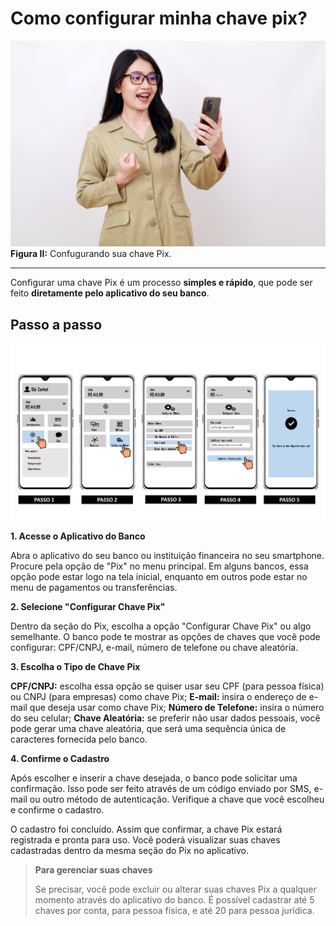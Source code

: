 # Como configurar minha chave pix?

![config-pix](../img/ima-como-conf-sua-chave.png)
**Figura II:** Confugurando sua chave Pix.

----

Configurar uma chave Pix é um processo **simples e rápido**, que pode ser feito **diretamente pelo aplicativo do seu banco**. 


## Passo a passo

![pass-config-pix](/img/pass-config-pix.png)

**1. Acesse o Aplicativo do Banco**

Abra o aplicativo do seu banco ou instituição financeira no seu smartphone.
Procure pela opção de "Pix" no menu principal. Em alguns bancos, essa opção pode estar logo na tela inicial, enquanto em outros pode estar no menu de pagamentos ou transferências.

**2. Selecione "Configurar Chave Pix"**

Dentro da seção do Pix, escolha a opção "Configurar Chave Pix" ou algo semelhante.
O banco pode te mostrar as opções de chaves que você pode configurar: CPF/CNPJ, e-mail, número de telefone ou chave aleatória.

**3. Escolha o Tipo de Chave Pix**

**CPF/CNPJ:** escolha essa opção se quiser usar seu CPF (para pessoa física) ou CNPJ (para empresas) como chave Pix;
**E-mail:** insira o endereço de e-mail que deseja usar como chave Pix;
**Número de Telefone:** insira o número do seu celular;
**Chave Aleatória:** se preferir não usar dados pessoais, você pode gerar uma chave aleatória, que será uma sequência única de caracteres fornecida pelo banco.

**4. Confirme o Cadastro**

Após escolher e inserir a chave desejada, o banco pode solicitar uma confirmação. Isso pode ser feito através de um código enviado por SMS, e-mail ou outro método de autenticação.
Verifique a chave que você escolheu e confirme o cadastro.


O cadastro foi concluído. Assim que confirmar, a chave Pix estará registrada e pronta para uso. Você poderá visualizar suas chaves cadastradas dentro da mesma seção do Pix no aplicativo.


> **Para gerenciar suas chaves**
> 
> Se precisar, você pode excluir ou alterar suas chaves Pix a qualquer momento através do aplicativo do banco.
> É possível cadastrar até 5 chaves por conta, para pessoa física, e até 20 para pessoa jurídica.
